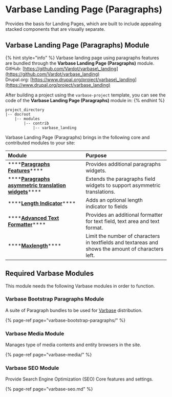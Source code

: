 # Varbase Landing Page \(Paragraphs\)

Provides the basis for Landing Pages, which are built to include appealing stacked components that are visually separate.

## Varbase Landing Page \(Paragraphs\) Module

{% hint style="info" %}
Varbase landing page using paragraphs features are bundled through the **Varbase Landing Page \(Paragraphs\)** module.  
GitHub: [https://github.com/Vardot/varbase\_landing](https://github.com/Vardot/varbase_landing)  
Drupal.org: [https://www.drupal.org/project/varbase\_landing](https://www.drupal.org/project/varbase_landing)

After building a project using the `varbase-project` template, you can see the code of the **Varbase Landing Page \(Paragraphs\)** module in:
{% endhint %}

```text
project_directory
|-- docroot
    |-- modules
        |-- contrib
            |-- varbase_landing
```

Varbase Landing Page \(Paragraphs\) brings in the following core and contributed modules to your site:

| Module                              | Purpose |
| :--- | :--- |
| \*\*\*\*[**Paragraphs Features**](https://www.drupal.org/project/paragraphs_features)\*\*\*\* | Provides additional paragraphs widgets. |
| \*\*\*\*[**Paragraphs asymmetric translation widgets**](https://www.drupal.org/project/paragraphs_asymmetric_translation_widgets)\*\*\*\* | Extends the paragraphs field widgets to support asymmetric translations. |
| \*\*\*\*[**Length Indicator**](https://www.drupal.org/project/length_indicator)\*\*\*\* | Adds an optional length indicator to fields |
| \*\*\*\*[**Advanced Text Formatter**](https://www.drupal.org/project/advanced_text_formatter)\*\*\*\* | Provides an additional formatter for text field, text area and text format. |
| \*\*\*\*[**Maxlength**](https://www.drupal.org/project/maxlength)\*\*\*\* | Limit the number of characters in textfields and textareas and shows the amount of characters left. |

## Required Varbase Modules

This module needs the following Varbase modules in order to function.

### Varbase Bootstrap Paragraphs Module

A suite of Paragraph bundles to be used for [Varbase](https://www.drupal.org/project/varbase) distribution.

{% page-ref page="varbase-bootstrap-paragraphs/" %}

### Varbase Media Module

Manages type of media contents and entity browsers in the site.

{% page-ref page="varbase-media/" %}

### Varbase SEO Module

Provide Search Engine Optimization \(SEO\) Core features and settings.

{% page-ref page="varbase-seo.md" %}









